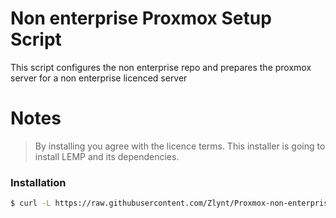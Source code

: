 # Non enterprise Proxmox Setup Script

This script configures the non enterprise repo and prepares the proxmox server for a non enterprise licenced server

# Notes
> By installing you agree with the licence terms.
> This installer is going to install LEMP and its dependencies.
### Installation

```sh
$ curl -L https://raw.githubusercontent.com/Zlynt/Proxmox-non-enterprise-setup-script/main/proxmox_setup.sh | bash
```
